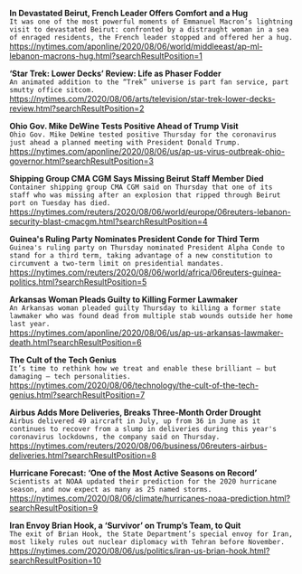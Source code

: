 **In Devastated Beirut, French Leader Offers Comfort and a Hug**\
`It was one of the most powerful moments of Emmanuel Macron’s lightning visit to devastated Beirut: confronted by a distraught woman in a sea of enraged residents, the French leader stopped and offered her a hug.`\
https://nytimes.com/aponline/2020/08/06/world/middleeast/ap-ml-lebanon-macrons-hug.html?searchResultPosition=1

**‘Star Trek: Lower Decks’ Review: Life as Phaser Fodder**\
`An animated addition to the “Trek” universe is part fan service, part smutty office sitcom.`\
https://nytimes.com/2020/08/06/arts/television/star-trek-lower-decks-review.html?searchResultPosition=2

**Ohio Gov. Mike DeWine Tests Positive Ahead of Trump Visit**\
`Ohio Gov. Mike DeWine tested positive Thursday for the coronavirus just ahead a planned meeting with President Donald Trump. `\
https://nytimes.com/aponline/2020/08/06/us/ap-us-virus-outbreak-ohio-governor.html?searchResultPosition=3

**Shipping Group CMA CGM Says Missing Beirut Staff Member Died**\
`Container shipping group CMA CGM said on Thursday that one of its staff who was missing after an explosion that ripped through Beirut port on Tuesday has died.`\
https://nytimes.com/reuters/2020/08/06/world/europe/06reuters-lebanon-security-blast-cmacgm.html?searchResultPosition=4

**Guinea's Ruling Party Nominates President Conde for Third Term**\
`Guinea's ruling party on Thursday nominated President Alpha Conde to stand for a third term, taking advantage of a new constitution to circumvent a two-term limit on presidential mandates. `\
https://nytimes.com/reuters/2020/08/06/world/africa/06reuters-guinea-politics.html?searchResultPosition=5

**Arkansas Woman Pleads Guilty to Killing Former Lawmaker**\
`An Arkansas woman pleaded guilty Thursday to killing a former state lawmaker who was found dead from multiple stab wounds outside her home last year.`\
https://nytimes.com/aponline/2020/08/06/us/ap-us-arkansas-lawmaker-death.html?searchResultPosition=6

**The Cult of the Tech Genius**\
`It’s time to rethink how we treat and enable these brilliant — but damaging — tech personalities.`\
https://nytimes.com/2020/08/06/technology/the-cult-of-the-tech-genius.html?searchResultPosition=7

**Airbus Adds More Deliveries, Breaks Three-Month Order Drought**\
`Airbus delivered 49 aircraft in July, up from 36 in June as it continues to recover from a slump in deliveries during this year's coronavirus lockdowns, the company said on Thursday.`\
https://nytimes.com/reuters/2020/08/06/business/06reuters-airbus-deliveries.html?searchResultPosition=8

**Hurricane Forecast: ‘One of the Most Active Seasons on Record’**\
`Scientists at NOAA updated their prediction for the 2020 hurricane season, and now expect as many as 25 named storms.`\
https://nytimes.com/2020/08/06/climate/hurricanes-noaa-prediction.html?searchResultPosition=9

**Iran Envoy Brian Hook, a ‘Survivor’ on Trump’s Team, to Quit**\
`The exit of Brian Hook, the State Department’s special envoy for Iran, most likely rules out nuclear diplomacy with Tehran before November.`\
https://nytimes.com/2020/08/06/us/politics/iran-us-brian-hook.html?searchResultPosition=10

